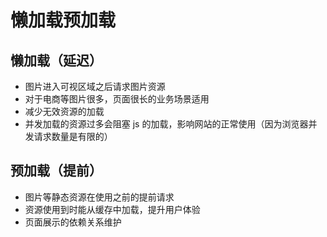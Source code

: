 # 懒加载预加载

## 懒加载（延迟）

* 图片进入可视区域之后请求图片资源
* 对于电商等图片很多，页面很长的业务场景适用
* 减少无效资源的加载
* 并发加载的资源过多会阻塞 js 的加载，影响网站的正常使用（因为浏览器并发请求数量是有限的）

## 预加载（提前）

* 图片等静态资源在使用之前的提前请求
* 资源使用到时能从缓存中加载，提升用户体验
* 页面展示的依赖关系维护
